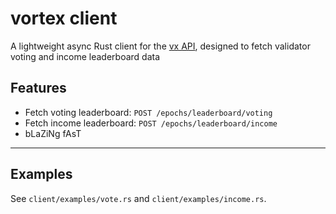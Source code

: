 # vortex client

A lightweight async Rust client for the [vx API](https://app.vx.tools), designed to fetch validator voting and income leaderboard data

## Features

- Fetch voting leaderboard: `POST /epochs/leaderboard/voting`
- Fetch income leaderboard: `POST /epochs/leaderboard/income`
- bLaZiNg fAsT

---

## Examples

See `client/examples/vote.rs` and `client/examples/income.rs`.

